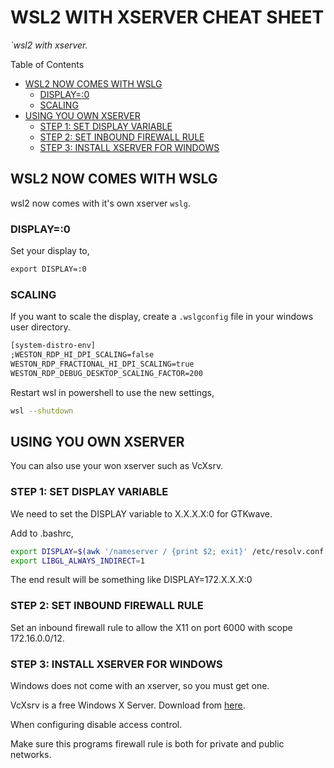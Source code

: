 # WSL2 WITH XSERVER CHEAT SHEET

_`wsl2 with xserver._

Table of Contents

* [WSL2 NOW COMES WITH WSLG](https://github.com/JeffDeCola/my-cheat-sheets/tree/master/software/development/operating-systems/windows/wsl2-with-xserver-cheat-sheet#wsl2-now-comes-with-wslg)
  * [DISPLAY=:0](https://github.com/JeffDeCola/my-cheat-sheets/tree/master/software/development/operating-systems/windows/wsl2-with-xserver-cheat-sheet#display0)
  * [SCALING](https://github.com/JeffDeCola/my-cheat-sheets/tree/master/software/development/operating-systems/windows/wsl2-with-xserver-cheat-sheet#scaling)
* [USING YOU OWN XSERVER](https://github.com/JeffDeCola/my-cheat-sheets/tree/master/software/development/operating-systems/windows/wsl2-with-xserver-cheat-sheet#using-you-own-xserver)
  * [STEP 1: SET DISPLAY VARIABLE](https://github.com/JeffDeCola/my-cheat-sheets/tree/master/software/development/operating-systems/windows/wsl2-with-xserver-cheat-sheet#step-1-set-display-variable)
  * [STEP 2: SET INBOUND FIREWALL RULE](https://github.com/JeffDeCola/my-cheat-sheets/tree/master/software/development/operating-systems/windows/wsl2-with-xserver-cheat-sheet#step-2-set-inbound-firewall-rule)
  * [STEP 3: INSTALL XSERVER FOR WINDOWS](https://github.com/JeffDeCola/my-cheat-sheets/tree/master/software/development/operating-systems/windows/wsl2-with-xserver-cheat-sheet#step-3-install-xserver-for-windows)

## WSL2 NOW COMES WITH WSLG

wsl2 now comes with it's own xserver `wslg`.

### DISPLAY=:0

Set your display to,

```txt
export DISPLAY=:0
```

### SCALING

If you want to scale the display, create a `.wslgconfig` file in your
windows user directory.

```txt
[system-distro-env]
;WESTON_RDP_HI_DPI_SCALING=false
WESTON_RDP_FRACTIONAL_HI_DPI_SCALING=true
WESTON_RDP_DEBUG_DESKTOP_SCALING_FACTOR=200
```

Restart wsl in powershell to use the new settings,

```bash
wsl --shutdown
```

## USING YOU OWN XSERVER

You can also use your won xserver such as VcXsrv.

### STEP 1: SET DISPLAY VARIABLE

We need to set the DISPLAY variable to X.X.X.X:0 for GTKwave.

Add to .bashrc,

```bash
export DISPLAY=$(awk '/nameserver / {print $2; exit}' /etc/resolv.conf 2>/dev/null):0
export LIBGL_ALWAYS_INDIRECT=1
```

The end result will be something like DISPLAY=172.X.X.X:0

### STEP 2: SET INBOUND FIREWALL RULE

Set an inbound firewall rule to allow the
X11 on port 6000 with scope 172.16.0.0/12.

### STEP 3: INSTALL XSERVER FOR WINDOWS

Windows does not come with an xserver, so you must get one.

VcXsrv is a free Windows X Server. Download from
[here](https://sourceforge.net/projects/vcxsrv/).

When configuring disable access control.

Make sure this programs firewall rule is both for private
and public networks.
